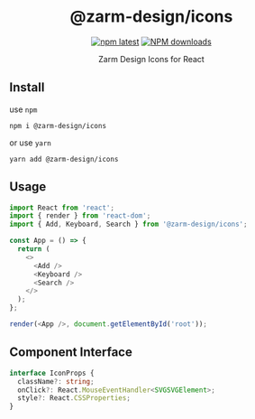 <h1 align="center">@zarm-design/icons</h1>

<div align="center">

[![npm latest][1]][0] [![NPM downloads][2]][0]

Zarm Design Icons for React

</div>

## Install

use `npm`

```node
npm i @zarm-design/icons
```

or use `yarn`

```node
yarn add @zarm-design/icons
```

## Usage

```js
import React from 'react';
import { render } from 'react-dom';
import { Add, Keyboard, Search } from '@zarm-design/icons';

const App = () => {
  return (
    <>
      <Add />
      <Keyboard />
      <Search />
    </>
  );
};

render(<App />, document.getElementById('root'));
```

## Component Interface

```ts
interface IconProps {
  className?: string;
  onClick?: React.MouseEventHandler<SVGSVGElement>;
  style?: React.CSSProperties;
}
```

[0]: https://www.npmjs.org/package/@zarm-design/icons
[1]: https://img.shields.io/npm/v/@zarm-design/icons.svg
[2]: https://img.shields.io/npm/dm/@zarm-design/icons.svg
